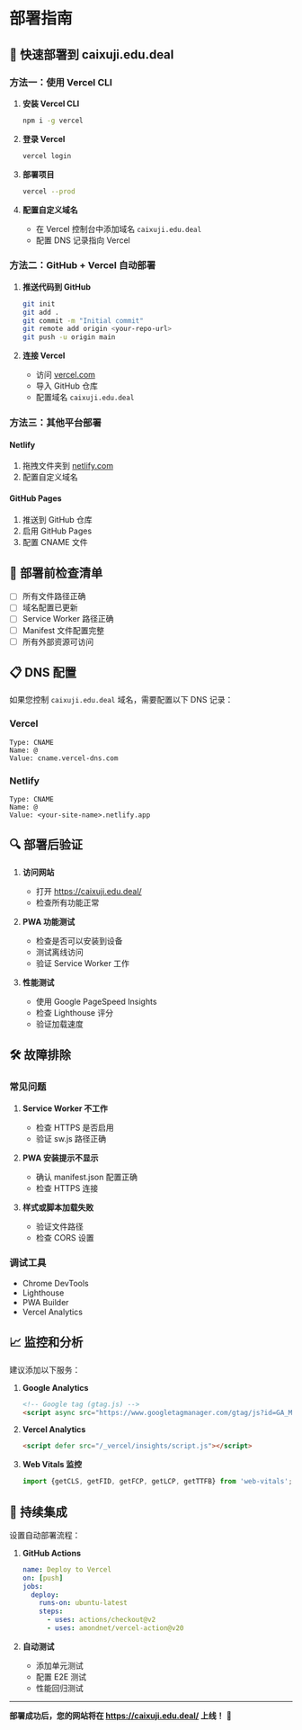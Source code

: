 # 部署指南

## 🚀 快速部署到 caixuji.edu.deal

### 方法一：使用 Vercel CLI

1. **安装 Vercel CLI**
   ```bash
   npm i -g vercel
   ```

2. **登录 Vercel**
   ```bash
   vercel login
   ```

3. **部署项目**
   ```bash
   vercel --prod
   ```

4. **配置自定义域名**
   - 在 Vercel 控制台中添加域名 `caixuji.edu.deal`
   - 配置 DNS 记录指向 Vercel

### 方法二：GitHub + Vercel 自动部署

1. **推送代码到 GitHub**
   ```bash
   git init
   git add .
   git commit -m "Initial commit"
   git remote add origin <your-repo-url>
   git push -u origin main
   ```

2. **连接 Vercel**
   - 访问 [vercel.com](https://vercel.com)
   - 导入 GitHub 仓库
   - 配置域名 `caixuji.edu.deal`

### 方法三：其他平台部署

#### Netlify
1. 拖拽文件夹到 [netlify.com](https://netlify.com)
2. 配置自定义域名

#### GitHub Pages
1. 推送到 GitHub 仓库
2. 启用 GitHub Pages
3. 配置 CNAME 文件

## 🔧 部署前检查清单

- [ ] 所有文件路径正确
- [ ] 域名配置已更新
- [ ] Service Worker 路径正确
- [ ] Manifest 文件配置完整
- [ ] 所有外部资源可访问

## 📋 DNS 配置

如果您控制 `caixuji.edu.deal` 域名，需要配置以下 DNS 记录：

### Vercel
```
Type: CNAME
Name: @
Value: cname.vercel-dns.com
```

### Netlify
```
Type: CNAME
Name: @
Value: <your-site-name>.netlify.app
```

## 🔍 部署后验证

1. **访问网站**
   - 打开 https://caixuji.edu.deal/
   - 检查所有功能正常

2. **PWA 功能测试**
   - 检查是否可以安装到设备
   - 测试离线访问
   - 验证 Service Worker 工作

3. **性能测试**
   - 使用 Google PageSpeed Insights
   - 检查 Lighthouse 评分
   - 验证加载速度

## 🛠️ 故障排除

### 常见问题

1. **Service Worker 不工作**
   - 检查 HTTPS 是否启用
   - 验证 sw.js 路径正确

2. **PWA 安装提示不显示**
   - 确认 manifest.json 配置正确
   - 检查 HTTPS 连接

3. **样式或脚本加载失败**
   - 验证文件路径
   - 检查 CORS 设置

### 调试工具

- Chrome DevTools
- Lighthouse
- PWA Builder
- Vercel Analytics

## 📈 监控和分析

建议添加以下服务：

1. **Google Analytics**
   ```html
   <!-- Google tag (gtag.js) -->
   <script async src="https://www.googletagmanager.com/gtag/js?id=GA_MEASUREMENT_ID"></script>
   ```

2. **Vercel Analytics**
   ```html
   <script defer src="/_vercel/insights/script.js"></script>
   ```

3. **Web Vitals 监控**
   ```javascript
   import {getCLS, getFID, getFCP, getLCP, getTTFB} from 'web-vitals';
   ```

## 🔄 持续集成

设置自动部署流程：

1. **GitHub Actions**
   ```yaml
   name: Deploy to Vercel
   on: [push]
   jobs:
     deploy:
       runs-on: ubuntu-latest
       steps:
         - uses: actions/checkout@v2
         - uses: amondnet/vercel-action@v20
   ```

2. **自动测试**
   - 添加单元测试
   - 配置 E2E 测试
   - 性能回归测试

---

**部署成功后，您的网站将在 https://caixuji.edu.deal/ 上线！** 🎉
